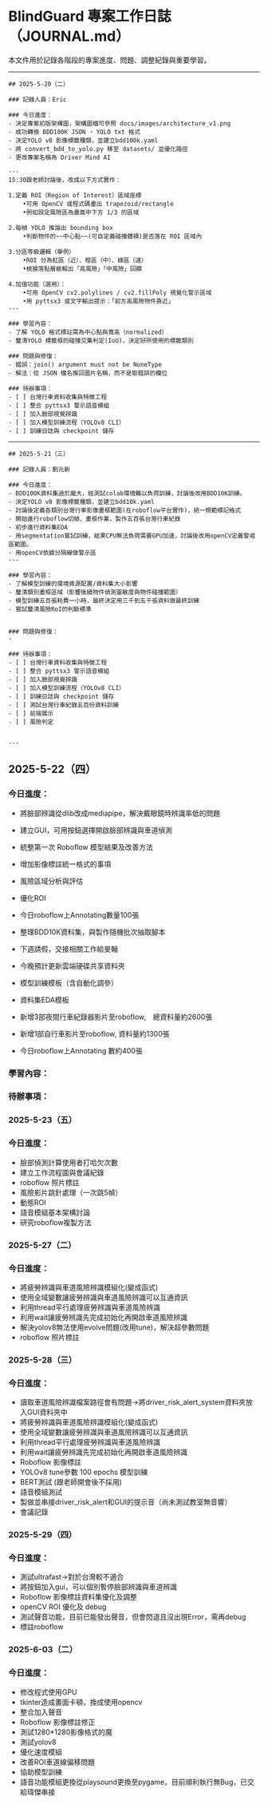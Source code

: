 # BlindGuard 專案工作日誌（JOURNAL.md）

本文件用於記錄各階段的專案進度、問題、調整紀錄與重要學習。

---

```
## 2025-5-20（二）

### 記錄人員：Eric

### 今日進度：
- 決定專案初版架構圖，架構圖檔可參照 docs/images/architecture_v1.png
- 成功轉換 BDD100K JSON ➝ YOLO txt 格式
- 決定YOLO v8 影像標籤種類，並建立bdd100k.yaml
- 將 convert_bdd_to_yolo.py 移至 datasets/ 並優化路徑
- 更改專案名稱為 Driver Mind AI

---
15:30跟老師討論後，改成以下方式實作：

1.定義 ROI（Region of Interest）區域座標
    •可用 OpenCV 或程式碼畫出 trapezoid/rectangle
    •例如設定風險區為畫面中下方 1/3 的區域
    
2.每幀 YOLO 推論出 bounding box
    •判斷物件的~~中心點~~(可自定義碰撞體積)是否落在 ROI 區域內
    
3.分區等級邏輯（舉例）
    •ROI 分為紅區（近）、橙區（中）、綠區（遠）
    •根據落點層級輸出「高風險」「中風險」回饋
    
4.加值功能（選用）：
    •可用 OpenCV cv2.polylines / cv2.fillPoly 視覺化警示區域
    •用 pyttsx3 或文字輸出提示：「前方高風險物件靠近」
---

### 學習內容：
- 了解 YOLO 格式標註需為中心點與寬高（normalized）
- 釐清YOLO 標籤框的碰撞交集判定(IoU)，決定好所使用的標籤類別

### 問題與修復：
- 錯誤：join() argument must not be NoneType
- 解法：從 JSON 檔名推回圖片名稱，而不是取錯誤的欄位

### 待辦事項：
- [ ] 台灣行車資料收集與特徵工程
- [ ] 整合 pyttsx3 警示語音模組
- [ ] 加入臉部視覺辨識
- [ ] 加入模型訓練流程（YOLOv8 CLI）
- [ ] 訓練日誌與 checkpoint 儲存
```

---

```
## 2025-5-21（三）

### 記錄人員：劉元新

### 今日進度：
- BDD100K資料集過於龐大，經測試colab環境難以負荷訓練，討論後改用BDD10K訓練。
- 決定YOLO v8 影像標籤種類，並建立bdd10k.yaml
- 討論後定義各類別台灣行車影像畫框範圍(在roboflow平台實作)，統一規範標記格式
- 開始進行roboflow切幀、畫框作業，製作五百張台灣行車紀錄
- 初步進行資料集EDA
- 用segmentation嘗試訓練，結果CPU無法負荷需要GPU加速，討論後改用openCV定義警戒區範圍。
- 用openCV依據分隔線做警示區 
---

### 學習內容：
- 了解模型訓練的環境資源配置/資料集大小影響
- 釐清類別畫框區域（影響後續物件偵測靈敏度與物件碰撞範圍）
- 模型訓練五百張耗費一小時，最終決定用三千到五千張資料做最終訓練
- 嘗試釐清風險RoI的判斷標準


### 問題與修復：
- 

### 待辦事項：
- [ ] 台灣行車資料收集與特徵工程
- [ ] 整合 pyttsx3 警示語音模組
- [ ] 加入臉部視覺辨識
- [ ] 加入模型訓練流程（YOLOv8 CLI）
- [ ] 訓練日誌與 checkpoint 儲存
- [ ] 測試台灣行車紀錄五百份資料訓練
- [ ] 前端展示
- [ ] 風險判定
```
```

---

```
## 2025-5-22（四）

### 今日進度：
-  將臉部辨識從dlib改成mediapipe，解決戴眼鏡時辨識率低的問題
-  建立GUI，可用按鈕選擇開啟臉部辨識與車道偵測
-  統整第一次 Roboflow 模型結果及改善方法
-  增加影像標註統一格式的事項
-  風險區域分析與評估
-  優化ROI
-  今日roboflow上Annotating數量100張         
-  整理BDD10K資料集，與製作隨機批次抽取腳本
-  下週請假，交接相關工作給旻翰
-  今晚預計更新雲端硬碟共享資料夾
-  模型訓練模板（含自動化調參）
-  資料集EDA模板


-  新增3部夜間行車紀錄器影片至roboflow,　總資料量約2600張
-  新增1部自行車影片至roboflow, 資料量約1300張
-  今日roboflow上Annotating 數約400張

### 學習內容：

### 待辦事項：
   

### 2025-5-23（五）

### 今日進度：
-  臉部偵測計算使用者打哈欠次數
-  建立工作流程圖與會議紀錄
-  roboflow 照片標註
-  風險影片跳針處理（一次跳5幀）
-  動態ROI
-  語音模組基本架構討論
-  研究roboflow複製方法


### 2025-5-27（二）

### 今日進度：
-  將疲勞辨識與車道風險辨識模組化(變成函式)
-  使用全域變數讓疲勞辨識與車道風險辨識可以互通資訊
-  利用thread平行處理疲勞辨識與車道風險辨識
-  利用wait讓疲勞辨識先完成初始化再開啟車道風險辨識
-  解決yolov8無法使用evolve問題(改用tune)，解決超參數問題
-  roboflow 照片標註

### 2025-5-28（三）

### 今日進度：
-  讀取車道風險辨識檔案路徑會有問題->將driver_risk_alert_system資料夾放入GUI資料夾中
-  將疲勞辨識與車道風險辨識模組化(變成函式)
-  使用全域變數讓疲勞辨識與車道風險辨識可以互通資訊
-  利用thread平行處理疲勞辨識與車道風險辨識
-  利用wait讓疲勞辨識先完成初始化再開啟車道風險辨識
-  Roboflow 影像標註
-  YOLOv8 tune參數 100 epochs 模型訓練
-  BERT測試 (跟老師開會後不採用)
-  語音模組測試
-  製做並串接driver_risk_alert和GUI的提示音（尚未測試教室無音響）
-  會議記錄


### 2025-5-29（四）

### 今日進度：
-  測試ultrafast->對於台灣較不適合
-  將按鈕加入gui，可以個別暫停臉部辨識與車道辨識
-  Roboflow 影像標註資料集優化及調整
-  openCV ROI 優化及 debug
-  測試聲音功能，目前已能發出聲音，但會閃退且沒出現Error，需再debug
-  標註roboflow



### 2025-6-03（二）

### 今日進度：
-  修改程式使用GPU
-  tkinter造成畫面卡頓，換成使用opencv
-  整合加入聲音
-  Roboflow 影像標註修正
-  測試1280*1280影像格式的魔
-  測試yolov8
-  優化速度模組
-  改善ROI車道線偏移問題
-  協助模型訓練
-   語音功能模組更換從playsound更換至pygame，目前順利執行無Bug，已交給瑋傑串接
